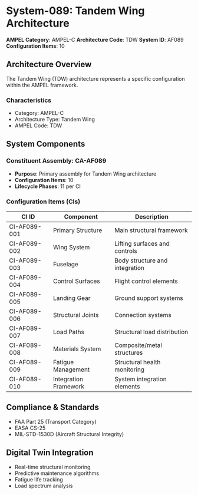# System-089: Tandem Wing Architecture

**AMPEL Category**: AMPEL-C
**Architecture Code**: TDW
**System ID**: AF089
**Configuration Items**: 10

## Architecture Overview

The Tandem Wing (TDW) architecture represents a specific configuration within the AMPEL framework.

### Characteristics
- Category: AMPEL-C
- Architecture Type: Tandem Wing
- AMPEL Code: TDW

## System Components

### Constituent Assembly: CA-AF089
- **Purpose**: Primary assembly for Tandem Wing architecture
- **Configuration Items**: 10
- **Lifecycle Phases**: 11 per CI

### Configuration Items (CIs)

| CI ID | Component | Description |
|-------|-----------|-------------|
| CI-AF089-001 | Primary Structure | Main structural framework |
| CI-AF089-002 | Wing System | Lifting surfaces and controls |
| CI-AF089-003 | Fuselage | Body structure and integration |
| CI-AF089-004 | Control Surfaces | Flight control elements |
| CI-AF089-005 | Landing Gear | Ground support systems |
| CI-AF089-006 | Structural Joints | Connection systems |
| CI-AF089-007 | Load Paths | Structural load distribution |
| CI-AF089-008 | Materials System | Composite/metal structures |
| CI-AF089-009 | Fatigue Management | Structural health monitoring |
| CI-AF089-010 | Integration Framework | System integration elements |

## Compliance & Standards
- FAA Part 25 (Transport Category)
- EASA CS-25
- MIL-STD-1530D (Aircraft Structural Integrity)

## Digital Twin Integration
- Real-time structural monitoring
- Predictive maintenance algorithms
- Fatigue life tracking
- Load spectrum analysis
